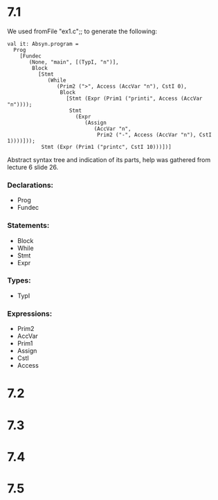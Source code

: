<style>
r { color: Red }
o { color: Orange }
g { color: Green }
</style>

# 7.1
We used fromFile "ex1.c";; to generate the following:
```
val it: Absyn.program =
  Prog 
    [Fundec
       (None, "main", [(TypI, "n")],
        Block
          [Stmt
             (While
                (Prim2 (">", Access (AccVar "n"), CstI 0),
                 Block
                   [Stmt (Expr (Prim1 ("printi", Access (AccVar "n"))));
                    Stmt
                      (Expr
                         (Assign
                            (AccVar "n",
                             Prim2 ("-", Access (AccVar "n"), CstI 1))))]));
           Stmt (Expr (Prim1 ("printc", CstI 10)))])]
```
Abstract syntax tree and indication of its parts, help was gathered from lecture 6 slide 26.

### Declarations:
<ul>
  <li>
     Prog 
  </li>
  <li>
    Fundec
  </li>
</ul>

### Statements:
<ul>
  <li>
    Block
  </li>
  <li>
    While 
  </li>
  <li>
    Stmt
  </li>
  <li>
    Expr
  </li>
</ul>

### Types:
<ul>
  <li>
    TypI
  </li>
</ul>

### Expressions:
<ul>
  <li>
    Prim2
  </li>
  <li>
    AccVar
  </li>
  <li>
    Prim1
  </li>
  <li>
    Assign
  </li>
  <li>
    CstI
  </li>
  <li>
    Access
  </li>
</ul>

# 7.2


# 7.3


# 7.4


# 7.5